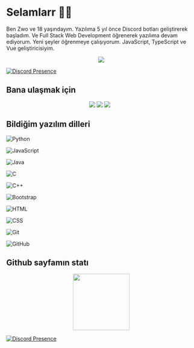 # Selamlarr 👋👋

Ben Zwo ve 18 yaşındayım. Yazılıma 5 yıl önce Discord botları geliştirerek başladım. Ve Full Stack Web Development öğrenerek yazılıma devam ediyorum. Yeni şeyler öğrenmeye çalışıyorum. JavaScript, TypeScript ve Vue geliştiricisiyim.

<div align="center">
    <img src="https://komarev.com/ghpvc/?username=Zwobuaq&color=dc143c"/>
</div>

[![Discord Presence](https://lanyard.cnrad.dev/api/735947715443294341)](https://discord.com/users/735947715443294341)

## Bana ulaşmak için

<div align="center">
    <a href="https://discord.com/users/1193116562362732566" target="_blank"><img src="https://shields.io/badge/Ash-111111.svg?&style=for-the-badge&logo=discord"></a>
    <a href="https://github.com/Zwobuaq" target="_blank"><img src="https://shields.io/badge/Zwobuaq-111111.svg?&style=for-the-badge&logo=github"></a>
    <a href="https://discord.gg/medine" target="_blank"><img src="https://shields.io/badge/My Discord Server-111111.svg?&style=for-the-badge"></a>
    &nbsp;
</div>

## Bildiğim yazılım dilleri

![Python](https://img.shields.io/badge/-Python-05122A?style=flat&logo=python)&nbsp;

![JavaScript](https://img.shields.io/badge/-JavaScript-05122A?style=flat&logo=javascript)&nbsp;

![Java](https://img.shields.io/badge/-Java-05122A?style=flat&logo=Java&logoColor=FFA518)&nbsp;

![C](https://img.shields.io/badge/-C-05122A?style=flat&logo=C&logoColor=A8B9CC)&nbsp;

![C++](https://img.shields.io/badge/-C++-05122A?style=flat&logo=C%2B%2B&logoColor=00599C)&nbsp;

![Bootstrap](https://img.shields.io/badge/-Bootstrap-05122A?style=flat&logo=bootstrap&logoColor=563D7C)&nbsp;

![HTML](https://img.shields.io/badge/-HTML-05122A?style=flat&logo=HTML5)&nbsp;

![CSS](https://img.shields.io/badge/-CSS-05122A?style=flat&logo=CSS3&logoColor=1572B6)&nbsp;

![Git](https://img.shields.io/badge/-Git-05122A?style=flat&logo=git)&nbsp;

![GitHub](https://img.shields.io/badge/-GitHub-05122A?style=flat&logo=github)&nbsp;

## Github sayfamın statı

<div align="center">
    <img src="https://github-readme-stats.vercel.app/api?username=Zwobuaq&show_icons=true&theme=dark&hide_border=true" width="%100" height="150px">
    <br>
</div>

[![Discord Presence](https://lanyard.cnrad.dev/api/735947715443294341)](https://discord.com/users/735947715443294341)
